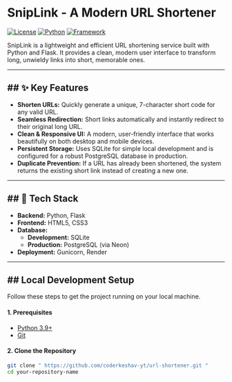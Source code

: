# SnipLink - A  Modern URL Shortener

[![License](https://img.shields.io/badge/License-MIT-blue.svg)](https://opensource.org/licenses/MIT)
[![Python](https://img.shields.io/badge/Python-3.9%2B-blue.svg)](https://www.python.org/)
[![Framework](https://img.shields.io/badge/Framework-Flask-orange.svg)](https://flask.palletsprojects.com/)

SnipLink is a lightweight and efficient URL shortening service built with Python and Flask. It provides a clean, modern user interface to transform long, unwieldy links into short, memorable ones.



---

## ## ✨ Key Features

-   **Shorten URLs:** Quickly generate a unique, 7-character short code for any valid URL.
-   **Seamless Redirection:** Short links automatically and instantly redirect to their original long URL.
-   **Clean & Responsive UI:** A modern, user-friendly interface that works beautifully on both desktop and mobile devices.
-   **Persistent Storage:** Uses SQLite for simple local development and is configured for a robust PostgreSQL database in production.
-   **Duplicate Prevention:** If a URL has already been shortened, the system returns the existing short link instead of creating a new one.

---

## ## 🚀 Tech Stack

-   **Backend:** Python, Flask
-   **Frontend:** HTML5, CSS3
-   **Database:**
    -   **Development:** SQLite
    -   **Production:** PostgreSQL (via Neon)
-   **Deployment:** Gunicorn, Render

---

## ## Local Development Setup

Follow these steps to get the project running on your local machine.

#### **1. Prerequisites**

-   [Python 3.9+](https://www.python.org/downloads/)
-   [Git](https://git-scm.com/)

#### **2. Clone the Repository**

```bash
git clone " https://github.com/coderkeshav-yt/url-shortener.git " 
cd your-repository-name
